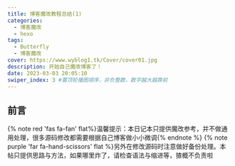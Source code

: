```yaml
---
title: 博客魔改教程总结(1)
categories: 
  - 博客魔改
  - hexo
tags:
  - Butterfly
  - 博客魔改
cover: https://www.wyblog1.tk/Cover/cover01.jpg
description: 开始自己魔改博客了！
date: 2023-03-03 20:05:10
swiper_index: 3 #置顶轮播图顺序，非负整数，数字越大越靠前
---
```

## 前言
{% note red 'fas fa-fan' flat%}温馨提示：本日记本只提供魔改参考，并不做通用处理，很多源码修改都需要根据自己博客做小小微调{% endnote %}
{% note purple 'far fa-hand-scissors' flat %}另外在修改源码时注意做好备份处理。本帖只提供思路与方法，如果哪里炸了，请检查语法与缩进等，猹概不负责啦
